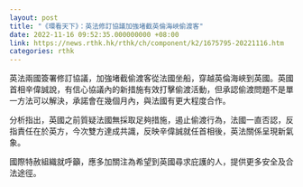 ```yaml
---
layout: post
title: "《環看天下》：英法修訂協議加強堵截英倫海峽偷渡客"
date: 2022-11-16 09:52:35.000000000 +08:00
link: https://news.rthk.hk/rthk/ch/component/k2/1675795-20221116.htm
categories: rthk
---
```


英法兩國簽署修訂協議，加強堵截偷渡客從法國坐船，穿越英倫海峽到英國。英國首相辛偉誠說，有信心協議內的新措施有效打擊偷渡活動，但承認偷渡問題不是單一方法可以解決，承諾會在幾個月內，與法國有更大程度合作。

分析指出，英國之前質疑法國無採取足夠措施，遏止偷渡行為，法國一直否認，反指責任在於英方，今次雙方達成共識，反映辛偉誠就任首相後，英法關係呈現新氣象。

國際特赦組織就呼籲，應多加關注為希望到英國尋求庇護的人，提供更多安全及合法途徑。

